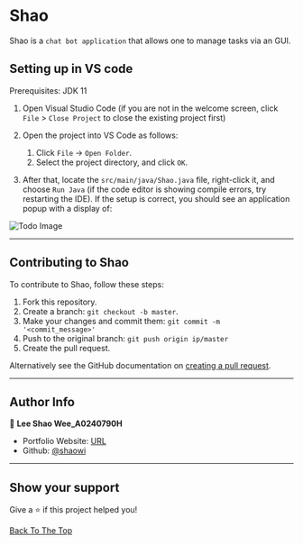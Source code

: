 # Shao

Shao is a `chat bot application` that allows one to manage tasks via an GUI.

## Setting up in VS code

Prerequisites: JDK 11

1. Open Visual Studio Code (if you are not in the welcome screen, click `File` > `Close Project` to close the existing project first)
2. Open the project into VS Code as follows:

   1. Click `File` -> `Open Folder`.
   2. Select the project directory, and click `OK`.

3. After that, locate the `src/main/java/Shao.java` file, right-click it, and choose `Run Java` (if the code editor is showing compile errors, try restarting the IDE). If the setup is correct, you should see an application popup with a display of:

![Todo Image](https://i.ibb.co/Q8JWyDP/Screenshot-2023-02-07-183222.png)

---

## Contributing to Shao

To contribute to Shao, follow these steps:

1. Fork this repository.
2. Create a branch: `git checkout -b master`.
3. Make your changes and commit them: `git commit -m '<commit_message>'`
4. Push to the original branch: `git push origin ip/master`
5. Create the pull request.

Alternatively see the GitHub documentation on [creating a pull request](https://help.github.com/en/github/collaborating-with-issues-and-pull-requests/creating-a-pull-request).

---

## Author Info

👤 **Lee Shao Wee_A0240790H**

- Portfolio Website: [URL](https://leeshaowee.netlify.app/)
- Github: [@shaowi](https://github.com/shaowi)

---

## Show your support

Give a ⭐️ if this project helped you!

[Back To The Top](#shao)
